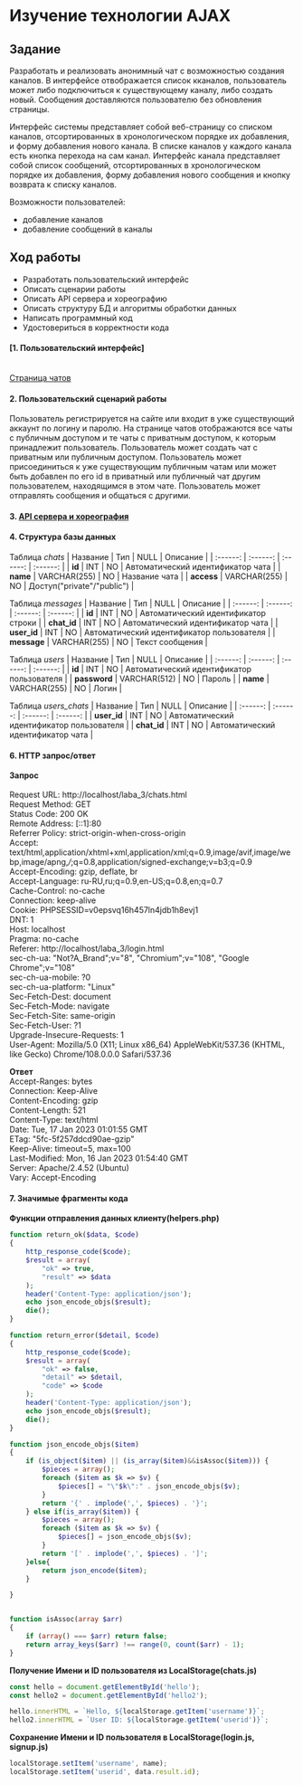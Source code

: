 Изучение технологии AJAX
========================
Задание
------------------------
Разработать и реализовать анонимный чат с возможностью создания каналов. В интерфейсе отвображается список кканалов, пользователь может либо подключиться к существующему каналу, либо создать новый. Сообщения доставляются пользователю без обновления страницы.

Интерфейс системы представляет собой веб-страницу со списком каналов, отсортированных в хронологическом порядке их добавления, и форму добавления нового канала. В списке каналов у каждого канала есть кнопка перехода на сам канал. Интерфейс канала представляет собой список сообщений, отсортированных в хронологическом порядке их добавления, форму добавления нового сообщения и кнопку возврата к списку каналов.

Возможности пользователей:

- добавление каналов
- добавление сообщений в каналы

Ход работы
------------------------

- Разработать пользовательский интерфейс
- Описать сценарии работы
- Описать API сервера и хореографию
- Описать структуру БД и алгоритмы обработки данных
- Написать программный код
- Удостовериться в корректности кода

#### [1. Пользовательский интерфейс]
<br>[Страница чатов](https://github.com/Galimimus/laba_3/blob/main/Screenshot%20from%202023-01-17%2003-28-49-1.png)

#### 2. Пользовательский сценарий работы
Пользователь регистрируется на сайте или входит в уже существующий аккаунт по логину и паролю. На странице чатов отображаются все чаты с публичным доступом и те чаты с приватным доступом, к которым принадлежит пользователь.
Пользователь может создать чат с приватным или публичным доступом. Пользователь может присоединиться к уже существующим публичным чатам или может быть добавлен по его id в приватный или публичный чат другим пользователем, находящимся в этом чате. Пользователь может отправлять сообщения и общаться с другими.

#### 3. [API сервера и хореография](https://sequencediagram.org/index.html#initialData=IYYwLg9gTgBI+CCD4QQ3CCBkQQ7CAMEwggGEEEIghWEFQCgAHYKMASxErIDswZBCEH0AEQTNooxVDHA1AFoAfC3ZsAXIH4QZOix5CKGJkCiIAkAsIIA4QXMpiBBEEwJAnCAxsgLhAz2QMIggXhBcXUFQBuwMAFNmbDqy485-RQAeQUExbwkQAAtXAGcAOkiwAFsAGy4AEzdHShd3T3Efblk+BSFRL0kYdQRARhBsTG0lQHEQPC4ibNyPMM4i3nkBFGDQitYJarrMJHwbTXwYFtxsXRr1GE0YGyWo2ITktKJMjtcukd9i-sURbtGYGT1AHhAEXFZ8XCU9BFrASRBpzUB5EAc4Byx3y3jOfQCqCG1wktRsWCmMzmH2+vxM6iQf3meCWmxg2zA8USqQyWSBnVBPT8JQGVxGEg22Ckmj0eHenxqPyRbSOeWu4P8pUGIRh43qiNm+g5XP+y1W60w2J0eIJRL2pN5JwKAppl3KBQZYoab1u50hAPa5JB-N6goG0PpRolcxkENKWJkMHwgGYQBAwSjpXQLDVWvmnW26sow112xTKQDSIGotDpNGh9IYfX7zJZbItAc5reHqRcoSL6SkIABzSh0XYkg5kgthgpAA)


#### 4. Структура базы данных

 Таблица *chats*
| Название | Тип | NULL | Описание |
| :------: | :------: | :------: | :------: |
| **id** | INT  | NO | Автоматический идентификатор чата |
| **name** | VARCHAR(255) | NO | Название чата |
| **access** | VARCHAR(255) | NO | Доступ("private"/"public") |


 Таблица *messages*
| Название | Тип | NULL | Описание |
| :------: | :------: | :------: | :------: |
| **id** | INT  | NO | Автоматический идентификатор строки |
| **chat_id** | INT | NO | Автоматический идентификатор чата |
| **user_id** | INT | NO | Автоматический идентификатор пользователя |
| **message** | VARCHAR(255) | NO | Текст сообщения |

Таблица *users*
| Название | Тип | NULL | Описание |
| :------: | :------: | :------: | :------: |
| **id** | INT  | NO | Автоматический идентификатор пользователя  |
| **password** | VARCHAR(512) | NO | Пароль |
| **name** | VARCHAR(255) | NO | Логин |

 Таблица *users_chats*
| Название | Тип | NULL | Описание |
| :------: | :------: | :------: | :------: |
| **user_id** | INT  | NO | Автоматический идентификатор пользователя |
| **chat_id** | INT | NO | Автоматический идентификатор чата |


#### 6. HTTP запрос/ответ
**Запрос**  
<br>Request URL: http://localhost/laba_3/chats.html
<br>Request Method: GET
<br>Status Code: 200 OK
<br>Remote Address: [::1]:80
<br>Referrer Policy: strict-origin-when-cross-origin
<br>Accept: text/html,application/xhtml+xml,application/xml;q=0.9,image/avif,image/webp,image/apng,*/*;q=0.8,application/signed-exchange;v=b3;q=0.9
<br>Accept-Encoding: gzip, deflate, br
<br>Accept-Language: ru-RU,ru;q=0.9,en-US;q=0.8,en;q=0.7
<br>Cache-Control: no-cache
<br>Connection: keep-alive
<br>Cookie: PHPSESSID=v0epsvq16h457ln4jdb1h8evj1
<br>DNT: 1
<br>Host: localhost
<br>Pragma: no-cache
<br>Referer: http://localhost/laba_3/login.html
<br>sec-ch-ua: "Not?A_Brand";v="8", "Chromium";v="108", "Google Chrome";v="108"
<br>sec-ch-ua-mobile: ?0
<br>sec-ch-ua-platform: "Linux"
<br>Sec-Fetch-Dest: document
<br>Sec-Fetch-Mode: navigate
<br>Sec-Fetch-Site: same-origin
<br>Sec-Fetch-User: ?1
<br>Upgrade-Insecure-Requests: 1
<br>User-Agent: Mozilla/5.0 (X11; Linux x86_64) AppleWebKit/537.36 (KHTML, like Gecko) Chrome/108.0.0.0 Safari/537.36

**Ответ**
<br>Accept-Ranges: bytes
<br>Connection: Keep-Alive
<br>Content-Encoding: gzip
<br>Content-Length: 521
<br>Content-Type: text/html
<br>Date: Tue, 17 Jan 2023 01:01:55 GMT
<br>ETag: "5fc-5f257ddcd90ae-gzip"
<br>Keep-Alive: timeout=5, max=100
<br>Last-Modified: Mon, 16 Jan 2023 01:54:40 GMT
<br>Server: Apache/2.4.52 (Ubuntu)
<br>Vary: Accept-Encoding
#### 7. Значимые фрагменты кода
**Функции отправления данных клиенту(helpers.php)**
```php
function return_ok($data, $code)
{
    http_response_code($code);
    $result = array(
        "ok" => true,
        "result" => $data
    );
    header('Content-Type: application/json');
    echo json_encode_objs($result);
    die();
}

function return_error($detail, $code)
{
    http_response_code($code);
    $result = array(
        "ok" => false,
        "detail" => $detail,
        "code" => $code
    );
    header('Content-Type: application/json');
    echo json_encode_objs($result);
    die();
}

function json_encode_objs($item)
{
    if (is_object($item) || (is_array($item)&&isAssoc($item))) {
        $pieces = array();
        foreach ($item as $k => $v) {
            $pieces[] = "\"$k\":" . json_encode_objs($v);
        }
        return '{' . implode(',', $pieces) . '}';
    } else if(is_array($item)) {
        $pieces = array();
        foreach ($item as $k => $v) {
            $pieces[] = json_encode_objs($v);
        }
        return '[' . implode(',', $pieces) . ']';
    }else{
        return json_encode($item);
    }

}


function isAssoc(array $arr)
{
    if (array() === $arr) return false;
    return array_keys($arr) !== range(0, count($arr) - 1);
}
```
**Получение Имени и ID пользователя из LocalStorage(chats.js)**
```js
const hello = document.getElementById('hello');
const hello2 = document.getElementById('hello2');

hello.innerHTML = `Hello, ${localStorage.getItem('username')}`;
hello2.innerHTML = `User ID: ${localStorage.getItem('userid')}`;
```

**Сохранение Имени и ID пользователя в LocalStorage(login.js, signup.js)**
```js
localStorage.setItem('username', name);
localStorage.setItem('userid', data.result.id);
```
